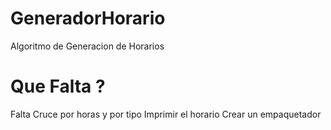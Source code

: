 # GeneradorHorario
Algoritmo de Generacion de Horarios

# Que Falta ?
Falta Cruce por horas y por tipo
Imprimir el horario
Crear un empaquetador
